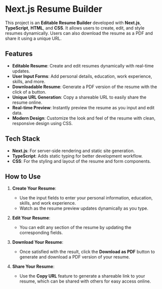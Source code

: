 

# Next.js Resume Builder

This project is an **Editable Resume Builder** developed with **Next.js**, **TypeScript**, **HTML**, and **CSS**. It allows users to create, edit, and style resumes dynamically. Users can also download the resume as a PDF and share it using a unique URL.

## Features

- **Editable Resume**: Create and edit resumes dynamically with real-time updates.
- **User Input Forms**: Add personal details, education, work experience, skills, and more.
- **Downloadable Resume**: Generate a PDF version of the resume with the click of a button.
- **Unique URL Generation**: Copy a shareable URL to easily share the resume online.
- **Real-time Preview**: Instantly preview the resume as you input and edit data.
- **Modern Design**: Customize the look and feel of the resume with clean, responsive design using CSS.

## Tech Stack

- **Next.js**: For server-side rendering and static site generation.
- **TypeScript**: Adds static typing for better development workflow.
- **CSS**: For the styling and layout of the resume and form components.


## How to Use

1. **Create Your Resume**:
   - Use the input fields to enter your personal information, education, skills, and work experience.
   - Watch as the resume preview updates dynamically as you type.

2. **Edit Your Resume**:
   - You can edit any section of the resume by updating the corresponding fields.

3. **Download Your Resume**:
   - Once satisfied with the result, click the **Download as PDF** button to generate and download a PDF version of your resume.

4. **Share Your Resume**:
   - Use the **Copy URL** feature to generate a shareable link to your resume, which can be shared with others for easy access online.
